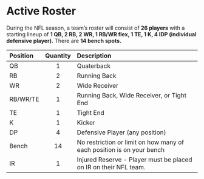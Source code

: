 # Active Roster

During the NFL season, a team’s roster will consist of **26 players** with a starting lineup of **1 QB, 2 RB, 2 WR, 1 RB/WR flex, 1 TE, 1 K, 4 IDP (individual defensive player).**  There are **14 bench spots.**

| Position |Quantity|Description|
|:--------|:---:|:---|
|QB |1|Quaterback|
|RB|2|Running Back|
|WR|2|Wide Receiver|
|RB/WR/TE|1|Running Back, Wide Receiver, or Tight End|
|TE|1|Tight End|
|K|1|Kicker|
|DP|4|Defensive Player (any position)|
|Bench|14|No restriction or limit on how many of each position is on your bench|
|IR|1|Injured Reserve - Player must be placed on IR on their NFL team.|
